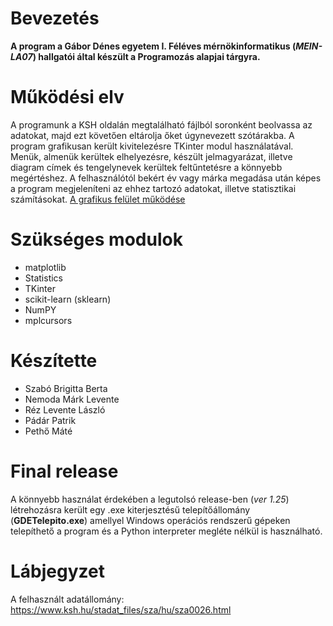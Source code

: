 
# Bevezetés
__A program a Gábor Dénes egyetem I. Féléves mérnökinformatikus (_MEIN-LA07_) hallgatói által készült a Programozás alapjai tárgyra.__

# Működési elv
A programunk a KSH oldalán megtalálható fájlból soronként beolvassa az adatokat, majd ezt követően eltárolja őket úgynevezett szótárakba. A program grafikusan került kivitelezésre TKinter modul használatával. Menük, almenük kerültek elhelyezésre, készült jelmagyarázat, illetve diagram címek és tengelynevek kerültek feltűntetésre a könnyebb megértéshez. A felhasználótól bekért év vagy márka megadása után képes a program megjeleníteni az ehhez tartozó adatokat, illetve statisztikai számításokat. [A grafikus felület működése](https://github.com/NemodaMark/kozuti-Gepjarmuvek/wiki/A-felület-kezelése)

# Szükséges modulok
- matplotlib
- Statistics
- TKinter
- scikit-learn (sklearn)
- NumPY
- mplcursors

# Készítette
- Szabó Brigitta Berta
- Nemoda Márk Levente
- Réz Levente László
- Pádár Patrik
- Pethő Máté

# Final release
A könnyebb használat érdekében a legutolsó release-ben (_ver 1.25_) létrehozásra került egy .exe kiterjesztésű telepítőállomány (__GDETelepito.exe__) amellyel Windows operációs rendszerű gépeken telepíthető a program és a Python interpreter megléte nélkül is használható. 

# Lábjegyzet
A felhasznált adatállomány: https://www.ksh.hu/stadat_files/sza/hu/sza0026.html
